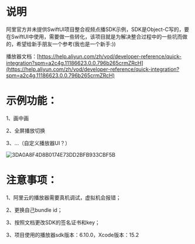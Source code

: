 #  说明

阿里官方并未提供SwiftUI项目整合视频点播SDK示例，SDK是Object-C写的，要在SwiftUI中使用，需要做一些转化，该项目就是为解决整合过程中的一些坑而做的，希望给新手朋友一个参考(我也是一个新手:))

播放器文档：[https://help.aliyun.com/zh/vod/developer-reference/quick-integration?spm=a2c4g.11186623.0.0.796b265crmZRcH](https://help.aliyun.com/zh/vod/developer-reference/quick-integration?spm=a2c4g.11186623.0.0.796b265crmZRcH)

#  示例功能：
1、画中画

2、全屏播放切换

3、...（自定义播放器UI？）

![3DA0A8F4D8B0174E73DD2BFB933CBF5B](https://github.com/gzlboy/AliPlayerSwiftDemo/assets/1492060/70e12b42-fbb7-49a8-af04-5e2b0ad6e26a)


#  注意事项：
1、阿里云的播放器需要真机调试，虚拟机会报错；

2、更换自己bundle id；

3、按照文档更改SDK的签名证书和key；

3、项目使用的播放器sdk版本：6.10.0，Xcode版本：15.2
